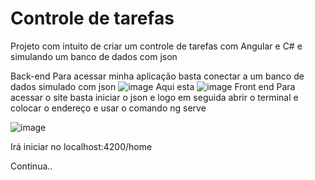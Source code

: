 # Controle de tarefas

Projeto com intuito de criar um controle de tarefas com Angular e C# e simulando um banco de dados com json

Back-end 
Para acessar minha aplicação basta conectar a um banco de dados simulado com json
![image](https://user-images.githubusercontent.com/77518236/166691866-bd8624e7-e60f-434f-90a9-6cb3891822bd.png)
Aqui esta 
![image](https://user-images.githubusercontent.com/77518236/166692050-3b4f09c3-b5ae-4b42-93f8-155026d0a5dd.png)
Front end 
Para acessar o site basta iniciar o json e logo em seguida abrir o terminal e colocar o endereço e usar o comando ng serve

![image](https://user-images.githubusercontent.com/77518236/166692783-7c2a4343-2a8f-4705-b79f-e215a75c91b9.png)

Irá iniciar no localhost:4200/home

Continua..
